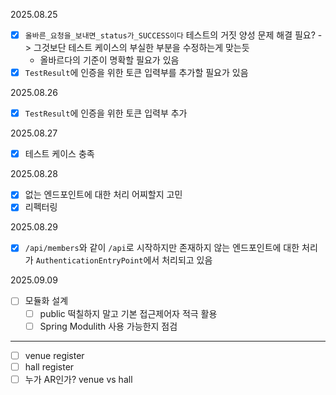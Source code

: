 
2025.08.25
- [x] `올바른_요청을_보내면_status가_SUCCESS이다` 테스트의 거짓 양성 문제 해결 필요? -> 그것보단 테스트 케이스의 부실한 부분을 수정하는게 맞는듯
  - 올바르다의 기준이 명확할 필요가 있음
- [x] `TestResult`에 인증을 위한 토큰 입력부를 추가할 필요가 있음

2025.08.26
- [x] `TestResult`에 인증을 위한 토큰 입력부 추가

2025.08.27
- [x] 테스트 케이스 충족

2025.08.28
- [x] 없는 엔드포인트에 대한 처리 어찌할지 고민
- [x] 리펙터링

2025.08.29

- [x] `/api/members`와 같이 `/api`로 시작하지만 존재하지 않는 엔드포인트에 대한 처리가 `AuthenticationEntryPoint`에서 처리되고 있음

2025.09.09

- [ ] 모듈화 설계
    - [ ] public 떡칠하지 말고 기본 접근제어자 적극 활용
    - [ ] Spring Modulith 사용 가능한지 점검

---

- [ ] venue register
- [ ] hall register
- [ ] 누가 AR인가? venue vs hall
